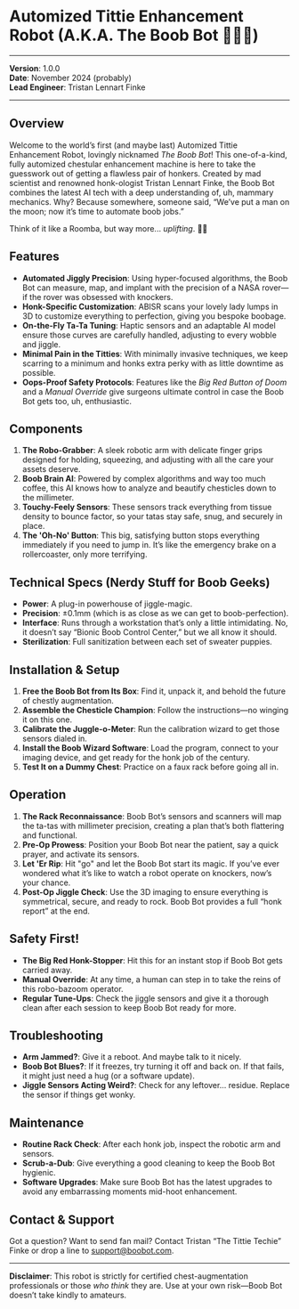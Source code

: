 # Automized Tittie Enhancement Robot (A.K.A. The Boob Bot 🤖🍈🍈)

---

**Version**: 1.0.0  
**Date**: November 2024 (probably)  
**Lead Engineer**: Tristan Lennart Finke  

---

## Overview

Welcome to the world’s first (and maybe last) Automized Tittie Enhancement Robot, lovingly nicknamed *The Boob Bot*! This one-of-a-kind, fully automized chestular enhancement machine is here to take the guesswork out of getting a flawless pair of honkers. Created by mad scientist and renowned honk-ologist Tristan Lennart Finke, the Boob Bot combines the latest AI tech with a deep understanding of, uh, mammary mechanics. Why? Because somewhere, someone said, “We’ve put a man on the moon; now it’s time to automate boob jobs.”

Think of it like a Roomba, but way more... *uplifting*. 💁‍♀️

## Features

- **Automated Jiggly Precision**: Using hyper-focused algorithms, the Boob Bot can measure, map, and implant with the precision of a NASA rover—if the rover was obsessed with knockers.
- **Honk-Specific Customization**: ABISR scans your lovely lady lumps in 3D to customize everything to perfection, giving you bespoke boobage.
- **On-the-Fly Ta-Ta Tuning**: Haptic sensors and an adaptable AI model ensure those curves are carefully handled, adjusting to every wobble and jiggle.
- **Minimal Pain in the Titties**: With minimally invasive techniques, we keep scarring to a minimum and honks extra perky with as little downtime as possible.
- **Oops-Proof Safety Protocols**: Features like the *Big Red Button of Doom* and a *Manual Override* give surgeons ultimate control in case the Boob Bot gets too, uh, enthusiastic.

## Components

1. **The Robo-Grabber**: A sleek robotic arm with delicate finger grips designed for holding, squeezing, and adjusting with all the care your assets deserve.
2. **Boob Brain AI**: Powered by complex algorithms and way too much coffee, this AI knows how to analyze and beautify chesticles down to the millimeter.
3. **Touchy-Feely Sensors**: These sensors track everything from tissue density to bounce factor, so your tatas stay safe, snug, and securely in place.
4. **The 'Oh-No' Button**: This big, satisfying button stops everything immediately if you need to jump in. It’s like the emergency brake on a rollercoaster, only more terrifying.

## Technical Specs (Nerdy Stuff for Boob Geeks)

- **Power**: A plug-in powerhouse of jiggle-magic.
- **Precision**: ±0.1mm (which is as close as we can get to boob-perfection).
- **Interface**: Runs through a workstation that’s only a little intimidating. No, it doesn’t say “Bionic Boob Control Center,” but we all know it should.
- **Sterilization**: Full sanitization between each set of sweater puppies.

## Installation & Setup

1. **Free the Boob Bot from Its Box**: Find it, unpack it, and behold the future of chestly augmentation.
2. **Assemble the Chesticle Champion**: Follow the instructions—no winging it on this one.
3. **Calibrate the Juggle-o-Meter**: Run the calibration wizard to get those sensors dialed in.
4. **Install the Boob Wizard Software**: Load the program, connect to your imaging device, and get ready for the honk job of the century.
5. **Test It on a Dummy Chest**: Practice on a faux rack before going all in.

## Operation

1. **The Rack Reconnaissance**: Boob Bot’s sensors and scanners will map the ta-tas with millimeter precision, creating a plan that’s both flattering and functional.
2. **Pre-Op Prowess**: Position your Boob Bot near the patient, say a quick prayer, and activate its sensors.
3. **Let 'Er Rip**: Hit "go" and let the Boob Bot start its magic. If you’ve ever wondered what it’s like to watch a robot operate on knockers, now’s your chance.
4. **Post-Op Jiggle Check**: Use the 3D imaging to ensure everything is symmetrical, secure, and ready to rock. Boob Bot provides a full “honk report” at the end.

## Safety First!

- **The Big Red Honk-Stopper**: Hit this for an instant stop if Boob Bot gets carried away.
- **Manual Override**: At any time, a human can step in to take the reins of this robo-bazoom operator.
- **Regular Tune-Ups**: Check the jiggle sensors and give it a thorough clean after each session to keep Boob Bot ready for more.

## Troubleshooting

- **Arm Jammed?**: Give it a reboot. And maybe talk to it nicely.
- **Boob Bot Blues?**: If it freezes, try turning it off and back on. If that fails, it might just need a hug (or a software update).
- **Jiggle Sensors Acting Weird?**: Check for any leftover... residue. Replace the sensor if things get wonky.

## Maintenance

- **Routine Rack Check**: After each honk job, inspect the robotic arm and sensors.
- **Scrub-a-Dub**: Give everything a good cleaning to keep the Boob Bot hygienic.
- **Software Upgrades**: Make sure Boob Bot has the latest upgrades to avoid any embarrassing moments mid-hoot enhancement.

## Contact & Support

Got a question? Want to send fan mail? Contact Tristan “The Tittie Techie” Finke or drop a line to [support@boobot.com](mailto:support@boobot.com).

---

**Disclaimer**: This robot is strictly for certified chest-augmentation professionals or those *who think* they are. Use at your own risk—Boob Bot doesn’t take kindly to amateurs.
